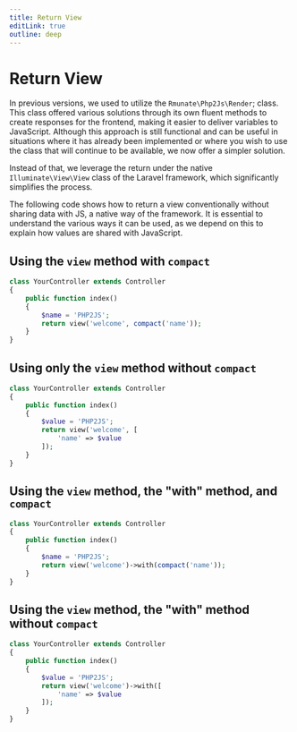 ```yaml
---
title: Return View
editLink: true
outline: deep
---
```


# Return View

In previous versions, we used to utilize the `Rmunate\Php2Js\Render`; class. This class offered various solutions through its own fluent methods to create responses for the frontend, making it easier to deliver variables to JavaScript. Although this approach is still functional and can be useful in situations where it has already been implemented or where you wish to use the class that will continue to be available, we now offer a simpler solution.

Instead of that, we leverage the return under the native `Illuminate\View\View` class of the Laravel framework, which significantly simplifies the process.

The following code shows how to return a view conventionally without sharing data with JS, a native way of the framework. It is essential to understand the various ways it can be used, as we depend on this to explain how values are shared with JavaScript.

## Using the `view` method with `compact`

```php
class YourController extends Controller
{
	public function index()
	{
		$name = 'PHP2JS';
		return view('welcome', compact('name'));
	}
}
```

## Using only the `view` method without `compact`

```php
class YourController extends Controller
{
	public function index()
	{
		$value = 'PHP2JS';
		return view('welcome', [
			'name' => $value
		]);
	}
}
```

## Using the `view` method, the "with" method, and `compact`

```php
class YourController extends Controller
{
	public function index()
	{
		$name = 'PHP2JS';
		return view('welcome')->with(compact('name'));
	}
}
```

## Using the `view` method, the "with" method without `compact`

```php
class YourController extends Controller
{
	public function index()
	{
		$value = 'PHP2JS';
		return view('welcome')->with([
			'name' => $value
		]);
	}
}
```